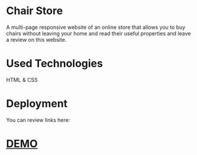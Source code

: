 # Chair Store
A multi-page responsive website of an online store that allows you to buy chairs  without leaving your home and read their useful properties and leave a review on this website.

# Used Technologies 

HTML & CSS 

# Deployment 
You can review links here:

# [DEMO](http://127.0.0.1:5500/index.html)
